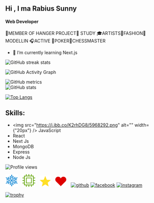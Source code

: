  <div style={{height:"200px"}}>
        <img src="https://scontent.fjsr12-1.fna.fbcdn.net/v/t39.30808-6/277560557_1132064944238312_6866031446215252917_n.jpg?stp=dst-jpg_s960x960&_nc_cat=107&ccb=1-7&_nc_sid=5f2048&_nc_eui2=AeHVJ8HQW0v9Gs45XQ1vx8dvWqENhR_hUFBaoQ2FH-FQUMrA1x63vSykdRdYZVY-azijXSKXVWfFpEI1mXsKk-K0&_nc_ohc=WmeGxLyC_5kAX_L_EuQ&_nc_ht=scontent.fjsr12-1.fna&oh=00_AfDqjy4w86v0aMs7DKLjzP4OO-yorcM99yXFpYfG7iSZTA&oe=6556ED02" alt="" />
      </div>


## Hi , I ma Rabius Sunny
#### Web Developer 
🔬MEMBER OF HANGER PROJECT🚁
STUDY 🎓ARTISTS🚞FASHION🎸MODELLIN
🎧ACTIVE 💪POKER🔭CHESSMASTER

- 🌱 I’m currently learning Next.js
  

![GitHub streak stats](https://streak-stats.demolab.com/?user=RSsunny) 















![GitHub Activity Graph](https://activity-graph.herokuapp.com/graph?username=RSsunny)  

![GitHub metrics](https://metrics.lecoq.io/RSsunny)  
![GitHub stats](https://github-readme-stats.vercel.app/api?username=RSsunny&show_icons=true&count_private=true)  
 

[![Top Langs](https://github-readme-stats.vercel.app/api/top-langs/?username=RSsunny)](https://github.com/anuraghazra/github-readme-stats) 
## Skills: 
-  <img src="https://i.ibb.co/K2rhDG8/5968292.png" alt="" width={"20px"} /> JavaScript
- React
- Next Js
- MongoDB
- Express
- Node Js 

![Profile views](https://gpvc.arturio.dev/RSsunny)  








<a href='https://archiveprogram.github.com/'><img src='https://raw.githubusercontent.com/acervenky/animated-github-badges/master/assets/acbadge.gif' width='40' height='40'></a> <a href='https://docs.github.com/en/developers'><img src='https://raw.githubusercontent.com/acervenky/animated-github-badges/master/assets/devbadge.gif' width='40' height='40'></a> <a href='https://stars.github.com/'><img src='https://raw.githubusercontent.com/acervenky/animated-github-badges/master/assets/starbadge.gif' width='35' height='35'></a> <a href='https://docs.github.com/en/github/supporting-the-open-source-community-with-github-sponsors'><img src='https://raw.githubusercontent.com/acervenky/animated-github-badges/master/assets/sponsorbadge.gif' width='35' height='35'></a> [<img src='https://cdn.jsdelivr.net/npm/simple-icons@3.0.1/icons/github.svg' alt='github' height='40'>](https://github.com/RSsunny)  [<img src='https://cdn.jsdelivr.net/npm/simple-icons@3.0.1/icons/facebook.svg' alt='facebook' height='40'>](https://www.facebook.com/rs.sunny001)  [<img src='https://cdn.jsdelivr.net/npm/simple-icons@3.0.1/icons/instagram.svg' alt='instagram' height='40'>](https://www.instagram.com/rs.sunny001/)  

[![trophy](https://github-profile-trophy.vercel.app/?username=RSsunny)](https://github.com/ryo-ma/github-profile-trophy)
